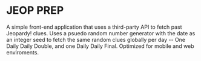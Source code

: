 # JEOP PREP

A simple front-end application that uses a third-party API to fetch past Jeopardy! clues. Uses a psuedo random number generator with the date as an integer seed to fetch the same random clues globally per day -- One Daily Daily Double, and one Daily Daily Final. Optimized for mobile and web enviroments.
